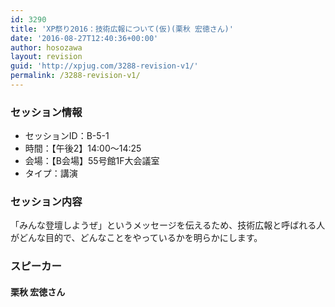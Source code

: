 ```yaml
---
id: 3290
title: 'XP祭り2016：技術広報について(仮)(栗秋 宏徳さん)'
date: '2016-08-27T12:40:36+00:00'
author: hosozawa
layout: revision
guid: 'http://xpjug.com/3288-revision-v1/'
permalink: /3288-revision-v1/
---
```


### セッション情報

- セッションID：B-5-1
- 時間：【午後2】14:00～14:25
- 会場：【B会場】55号館1F大会議室
- タイプ：講演

### セッション内容

「みんな登壇しようぜ」というメッセージを伝えるため、技術広報と呼ばれる人がどんな目的で、どんなことをやっているかを明らかにします。

### スピーカー

#### 栗秋 宏徳さん